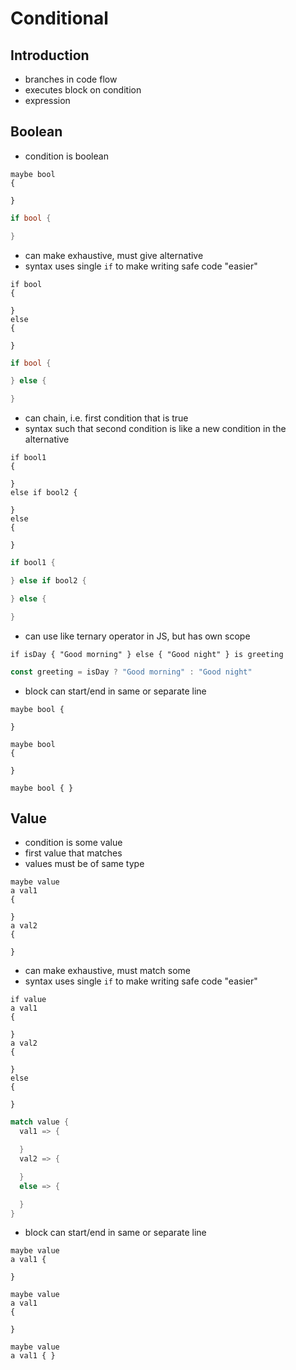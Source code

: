 # Conditional



## Introduction

- branches in code flow
- executes block on condition
- expression



## Boolean

- condition is boolean

```
maybe bool
{

}
```

```rust
if bool {

}
```

- can make exhaustive, must give alternative
- syntax uses single `if` to make writing safe code "easier"

```
if bool
{

}
else
{

}
```

```rust
if bool {

} else {

}
```

- can chain, i.e. first condition that is true
- syntax such that second condition is like a new condition in the alternative

```
if bool1
{

}
else if bool2 {

}
else
{

}
```

```rust
if bool1 {

} else if bool2 {

} else {

}
```

- can use like ternary operator in JS, but has own scope

```
if isDay { "Good morning" } else { "Good night" } is greeting
```

```js
const greeting = isDay ? "Good morning" : "Good night"
```

- block can start/end in same or separate line

```
maybe bool {

}

maybe bool
{

}

maybe bool { }
```



## Value

- condition is some value
- first value that matches
- values must be of same type

```
maybe value
a val1
{

}
a val2
{

}
```

- can make exhaustive, must match some
- syntax uses single `if` to make writing safe code "easier"
<!-- todo: distinguishing "-" from "else" is hard on the eyes... -->

```
if value
a val1
{

}
a val2
{

}
else
{

}
```

```rust
match value {
  val1 => {

  }
  val2 => {

  }
  else => {

  }
}
```

<!-- todo: specify condition on match arm as well? mixes boolean with value, just use exhaustive boolean instead? -->
- block can start/end in same or separate line

```
maybe value
a val1 {

}

maybe value
a val1
{

}

maybe value
a val1 { }
```